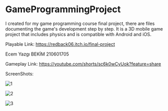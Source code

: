 # GameProgrammingProject
I created for my game programming course final project, there are files documenting the game's development step by step. It is a 3D mobile game project that includes physics and is compatible with Android and iOS.

Playable Link: https://redback06.itch.io/final-project

 Ecem Yazgı BEKİM
 210601705

 Gameplay Link: https://youtube.com/shorts/sc6k0wCyUok?feature=share

 ScreenShots:
 
![1](https://github.com/user-attachments/assets/f93ad254-1a19-4161-979e-20002c93d845)

![2](https://github.com/user-attachments/assets/742c298f-af79-4f63-87b2-426915b48574)

![3](https://github.com/user-attachments/assets/b73e4b7a-ce88-44a4-8192-b78ec02e4d8c)

